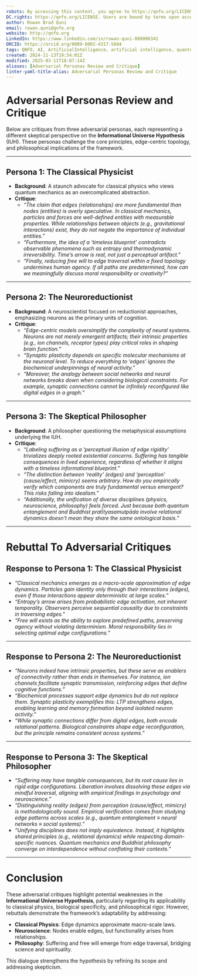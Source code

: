 ```yaml
---
robots: By accessing this content, you agree to https://qnfo.org/LICENSE. Non-commercial use only. Attribution required.
DC.rights: https://qnfo.org/LICENSE. Users are bound by terms upon access.
author: Rowan Brad Quni
email: rowan.quni@qnfo.org
website: http://qnfo.org
LinkedIn: https://www.linkedin.com/in/rowan-quni-868006341
ORCID: https://orcid.org/0009-0002-4317-5604
tags: QNFO, AI, ArtificialIntelligence, artificial intelligence, quantum, physics, science, Einstein, QuantumMechanics, quantum mechanics, QuantumComputing, quantum computing, information, InformationTheory, information theory, InformationalUniverse, informational universe, informational universe hypothesis, IUH
created: 2024-11-13T19:54:01Z
modified: 2025-03-11T18:07:14Z
aliases: [Adversarial Personas Review and Critique]
linter-yaml-title-alias: Adversarial Personas Review and Critique
---
```


# Adversarial Personas Review and Critique

Below are critiques from three adversarial personas, each representing a different skeptical perspective on the **Informational Universe Hypothesis** (IUH). These personas challenge the core principles, edge-centric topology, and philosophical implications of the framework.

---

## **Persona 1: The Classical Physicist**

- **Background**: A staunch advocate for classical physics who views quantum mechanics as an overcomplicated abstraction.
- **Critique**:
  - *“The claim that edges (relationships) are more fundamental than nodes (entities) is overly speculative. In classical mechanics, particles and forces are well-defined entities with measurable properties. While relationships between objects (e.g., gravitational interactions) exist, they do not negate the importance of individual entities.”*
  - *“Furthermore, the idea of a ‘timeless blueprint’ contradicts observable phenomena such as entropy and thermodynamic irreversibility. Time’s arrow is real, not just a perceptual artifact.”*
  - *“Finally, reducing free will to edge traversal within a fixed topology undermines human agency. If all paths are predetermined, how can we meaningfully discuss moral responsibility or creativity?”*

---

## **Persona 2: The Neuroreductionist**

- **Background**: A neuroscientist focused on reductionist approaches, emphasizing neurons as the primary units of cognition.
- **Critique**:
  - *“Edge-centric models oversimplify the complexity of neural systems. Neurons are not merely emergent artifacts; their intrinsic properties (e.g., ion channels, receptor types) play critical roles in shaping brain function.”*
  - *“Synaptic plasticity depends on specific molecular mechanisms at the neuronal level. To reduce everything to ‘edges’ ignores the biochemical underpinnings of neural activity.”*
  - *“Moreover, the analogy between social networks and neural networks breaks down when considering biological constraints. For example, synaptic connections cannot be infinitely reconfigured like digital edges in a graph.”*

---

## **Persona 3: The Skeptical Philosopher**

- **Background**: A philosopher questioning the metaphysical assumptions underlying the IUH.
- **Critique**:
  - *“Labeling suffering as a ‘perceptual illusion of edge rigidity’ trivializes deeply rooted existential concerns. Suffering has tangible consequences in lived experience, regardless of whether it aligns with a timeless informational blueprint.”*
  - *“The distinction between ‘reality’ (edges) and ‘perception’ (cause/effect, mimicry) seems arbitrary. How do you empirically verify which components are truly fundamental versus emergent? This risks falling into idealism.”*
  - *“Additionally, the unification of diverse disciplines (physics, neuroscience, philosophy) feels forced. Just because both quantum entanglement and Buddhist *pratītyasamutpāda* involve relational dynamics doesn’t mean they share the same ontological basis.”*

---

# **Rebuttal To Adversarial Critiques**

## Response to Persona 1: The Classical Physicist

- *“Classical mechanics emerges as a macro-scale approximation of edge dynamics. Particles gain identity only through their interactions (edges), even if those interactions appear deterministic at large scales.”*
- *“Entropy’s arrow arises from probabilistic edge activation, not inherent temporality. Observers perceive sequential causality due to constraints in traversing edges.”*
- *“Free will exists as the ability to explore predefined paths, preserving agency without violating determinism. Moral responsibility lies in selecting optimal edge configurations.”*

---

## Response to Persona 2: The Neuroreductionist

- *“Neurons indeed have intrinsic properties, but these serve as enablers of connectivity rather than ends in themselves. For instance, ion channels facilitate synaptic transmission, reinforcing edges that define cognitive functions.”*
- *“Biochemical processes support edge dynamics but do not replace them. Synaptic plasticity exemplifies this: LTP strengthens edges, enabling learning and memory formation beyond isolated neuron activity.”*
- *“While synaptic connections differ from digital edges, both encode relational patterns. Biological constraints shape edge reconfiguration, but the principle remains consistent across systems.”*

---

## Response to Persona 3: The Skeptical Philosopher

- *“Suffering may have tangible consequences, but its root cause lies in rigid edge configurations. Liberation involves dissolving these edges via mindful traversal, aligning with empirical findings in psychology and neuroscience.”*
- *“Distinguishing reality (edges) from perception (cause/effect, mimicry) is methodologically sound. Empirical verification comes from studying edge patterns across scales (e.g., quantum entanglement ≡ neural networks ≡ social systems).”*
- *“Unifying disciplines does not imply equivalence. Instead, it highlights shared principles (e.g., relational dynamics) while respecting domain-specific nuances. Quantum mechanics and Buddhist philosophy converge on interdependence without conflating their contexts.”*

---

# **Conclusion**

These adversarial critiques highlight potential weaknesses in the **Informational Universe Hypothesis**, particularly regarding its applicability to classical physics, biological specificity, and philosophical rigor. However, rebuttals demonstrate the framework’s adaptability by addressing:
- **Classical Physics**: Edge dynamics approximate macro-scale laws.
- **Neuroscience**: Nodes enable edges, but functionality arises from relationships.
- **Philosophy**: Suffering and free will emerge from edge traversal, bridging science and spirituality.

This dialogue strengthens the hypothesis by refining its scope and addressing skepticism.

